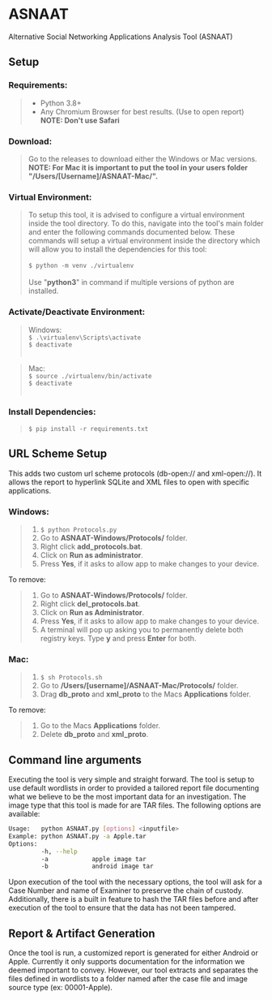 # ASNAAT
Alternative Social Networking Applications Analysis Tool (ASNAAT)

## Setup

### Requirements:
>* Python 3.8+
>* Any Chromium Browser for best results. (Use to open report)<br/>
>**NOTE: Don't use Safari**

### Download:
>Go to the releases to download either the Windows or Mac versions.<br/>
>**NOTE: For Mac it is important to put the tool in your users folder "/Users/[Username]/ASNAAT-Mac/".**

### Virtual Environment:
>To setup this tool, it is advised to configure a virtual environment inside the tool directory. To do this, navigate into the tool's main folder and enter the following commands documented below. These commands will setup a virtual environment inside the directory which will allow you to install the dependencies for this tool:<br /><br />
>```$ python -m venv ./virtualenv```<br /><br />
>Use "**python3**" in command if multiple versions of python are installed.

### Activate/Deactivate Environment:

>Windows:<br />
>```$ .\virtualenv\Scripts\activate```<br />
>```$ deactivate                   ```<br /><br />

>Mac:<br />
```$ source ./virtualenv/bin/activate```<br />
```$ deactivate```<br /><br />


### Install Dependencies:
>```$ pip install -r requirements.txt```

## URL Scheme Setup
This adds two custom url scheme protocols (db-open:// and xml-open://). It allows the report to hyperlink SQLite and XML files to open with specific applications.

### Windows:
>1. ```$ python Protocols.py```
>2. Go to **ASNAAT-Windows/Protocols/** folder.
>3. Right click **add_protocols.bat**.
>4. Click on **Run as administrator**.
>5. Press **Yes**, if it asks to allow app to make changes to your device.

To remove:
>1. Go to **ASNAAT-Windows/Protocols/** folder. 
>2. Right click **del_protocols.bat**.
>3. Click on **Run as Administrator**.
>4. Press **Yes**, if it asks to allow app to make changes to your device.<br />
>5. A terminal will pop up asking you to permanently delete both registry keys. Type **y** and press **Enter** for both.

### Mac:
>1. ```$ sh Protocols.sh```
>2. Go to **/Users/[username]/ASNAAT-Mac/Protocols/** folder.
>3. Drag **db_proto** and **xml_proto** to the Macs **Applications** folder.

To remove:
>1. Go to the Macs **Applications** folder.
>2. Delete **db_proto** and **xml_proto**.

## Command line arguments

Executing the tool is very simple and straight forward. 
The tool is setup to use default wordlists in order to provided a tailored report file documenting what we believe to be the most important data for an investigation. The image type that this tool is made for are TAR files. The following options are available:

```bash
Usage:   python ASNAAT.py [options] <inputfile>
Example: python ASNAAT.py -a Apple.tar
Options:
         -h, --help
         -a            apple image tar
         -b            android image tar
```

Upon execution of the tool with the necessary options, the tool will ask for a Case Number and name of Examiner to preserve the chain of custody. Additionally, there is a built in feature to hash the TAR files before and after execution of the tool to ensure that the data has not been tampered.

## Report & Artifact Generation
Once the tool is run, a customized report is generated for either Android or Apple. Currently it only supports documentation for the information we deemed important to convey. However, our tool extracts and separates the files defined in wordlists to a folder named after the case file and image source type (ex: 00001-Apple).
